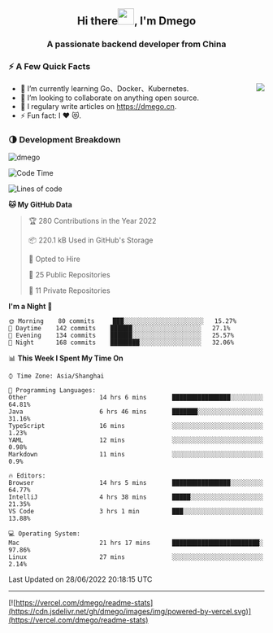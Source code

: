 <h2 align="center">Hi there<img src="https://cdn.jsdelivr.net/gh/dmego/images/img/Hi.gif" height="32" />, I'm Dmego </h2>
<h3 align="center">A passionate backend developer from China</h3>

### ⚡️ A Few Quick Facts

<img align="right" src="https://readme-stats-dmego.vercel.app/api?username=dmego&show_icons=true&icon_color=1573B3&hide_title=true&text_color=718096&bg_color=00000000&hide_border=true"/>

<ul>
    <li> 🌱 I’m currently learning Go、Docker、Kubernetes.</li>
    <li> 👯 I’m looking to collaborate on anything open source.</li>
    <li> 📝 I regulary write articles on <a href="https://dmego.cn">https://dmego.cn</a>.</li>
    <li> ⚡ Fun fact: I ❤️ 😻.</li>
</ul>

### 🌗 Development Breakdown

<img src="https://komarev.com/ghpvc/?username=dmego" alt="dmego" />

<!--START_SECTION:waka-->
![Code Time](http://img.shields.io/badge/Code%20Time-1%2C462%20hrs%2028%20mins-blue)

![Lines of code](https://img.shields.io/badge/From%20Hello%20World%20I%27ve%20Written-239%20Thousand%20lines%20of%20code-blue)

**🐱 My GitHub Data** 

> 🏆 280 Contributions in the Year 2022
 > 
> 📦 220.1 kB Used in GitHub's Storage 
 > 
> 💼 Opted to Hire
 > 
> 📜 25 Public Repositories 
 > 
> 🔑 11 Private Repositories  
 > 
**I'm a Night 🦉** 

```text
🌞 Morning    80 commits     ███░░░░░░░░░░░░░░░░░░░░░░   15.27% 
🌆 Daytime    142 commits    ██████░░░░░░░░░░░░░░░░░░░   27.1% 
🌃 Evening    134 commits    ██████░░░░░░░░░░░░░░░░░░░   25.57% 
🌙 Night      168 commits    ████████░░░░░░░░░░░░░░░░░   32.06%

```


📊 **This Week I Spent My Time On** 

```text
⌚︎ Time Zone: Asia/Shanghai

💬 Programming Languages: 
Other                    14 hrs 6 mins       ████████████████░░░░░░░░░   64.81% 
Java                     6 hrs 46 mins       ███████░░░░░░░░░░░░░░░░░░   31.16% 
TypeScript               16 mins             ░░░░░░░░░░░░░░░░░░░░░░░░░   1.23% 
YAML                     12 mins             ░░░░░░░░░░░░░░░░░░░░░░░░░   0.98% 
Markdown                 11 mins             ░░░░░░░░░░░░░░░░░░░░░░░░░   0.9%

🔥 Editors: 
Browser                  14 hrs 5 mins       ████████████████░░░░░░░░░   64.77% 
IntelliJ                 4 hrs 38 mins       █████░░░░░░░░░░░░░░░░░░░░   21.35% 
VS Code                  3 hrs 1 min         ███░░░░░░░░░░░░░░░░░░░░░░   13.88%

💻 Operating System: 
Mac                      21 hrs 17 mins      ████████████████████████░   97.86% 
Linux                    27 mins             ░░░░░░░░░░░░░░░░░░░░░░░░░   2.14%

```


 Last Updated on 28/06/2022 20:18:15 UTC
<!--END_SECTION:waka-->

---

[![https://vercel.com/dmego/readme-stats](https://cdn.jsdelivr.net/gh/dmego/images/img/powered-by-vercel.svg)](https://vercel.com/dmego/readme-stats)

